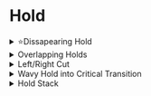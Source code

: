 # Hold

<details>

<summary>⭐Dissapearing Hold</summary>

Added by @.caling

<figure><img src="../.gitbook/assets/Dissapearinghold.gif" alt=""><figcaption></figcaption></figure>

<figure><img src="../.gitbook/assets/image.png" alt=""><figcaption></figcaption></figure>

</details>

<details>

<summary>Overlapping Holds</summary>

<figure><img src="../.gitbook/assets/overlappingholds.gif" alt=""><figcaption></figcaption></figure>

Added by @.caling

</details>

<details>

<summary>Left/Right Cut</summary>

As seen in shojo rei's master

<figure><img src="../.gitbook/assets/Untitled Project.gif" alt=""><figcaption></figcaption></figure>

</details>

<details>

<summary>Wavy Hold into Critical Transition</summary>

<figure><img src="../.gitbook/assets/wavetransition.gif" alt=""><figcaption></figcaption></figure>

added by  @soraliee.\_ / minn

</details>

<details>

<summary>Hold Stack</summary>

Video by @znox\_x
\


<figure><img src="../.gitbook/assets/hold stack.gif" alt=""><figcaption></figcaption></figure>

</details>

